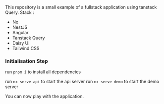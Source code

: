 This repository is a small example of a fullstack application using tanstack Query.
Stack : 
- Nx
- NestJS
- Angular
- Tanstack Query
- Daisy UI
- Tailwind CSS

### Initialisation Step

run `pnpm i` to install all dependencies

run `nx serve api` to start the api server
run `nx serve demo` to start the demo server


You can now play with the application.
